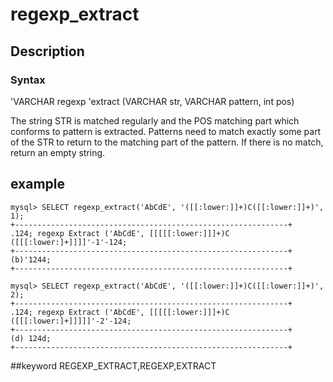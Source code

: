 # regexp_extract
## Description
### Syntax

'VARCHAR regexp 'extract (VARCHAR str, VARCHAR pattern, int pos)


The string STR is matched regularly and the POS matching part which conforms to pattern is extracted. Patterns need to match exactly some part of the STR to return to the matching part of the pattern. If there is no match, return an empty string.

## example

```
mysql> SELECT regexp_extract('AbCdE', '([[:lower:]]+)C([[:lower:]]+)', 1);
+-------------------------------------------------------------+
.124; regexp Extract ('AbCdE', [[[[[:lower:]]]+)C ([[[:lower:]+]]]]'-1'-124;
+-------------------------------------------------------------+
(b)'1244;
+-------------------------------------------------------------+

mysql> SELECT regexp_extract('AbCdE', '([[:lower:]]+)C([[:lower:]]+)', 2);
+-------------------------------------------------------------+
.124; regexp Extract ('AbCdE', [[[[[:lower:]]]+)C ([[[:lower:]+]]]]]'-2'-124;
+-------------------------------------------------------------+
(d) 124d;
+-------------------------------------------------------------+
```
##keyword
REGEXP_EXTRACT,REGEXP,EXTRACT

